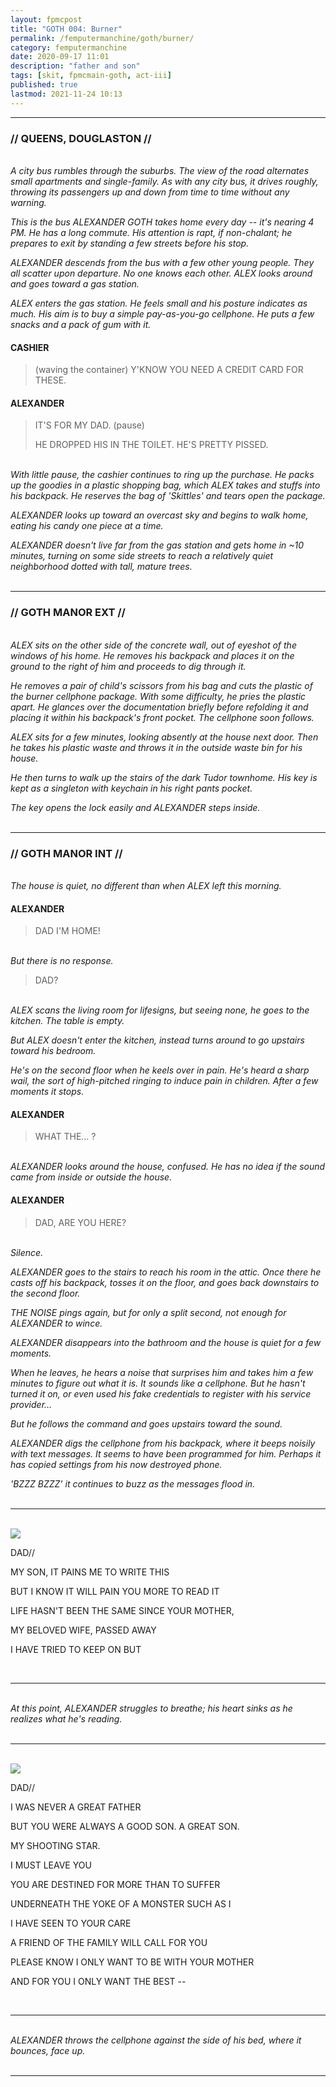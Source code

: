 ```yaml
---
layout: fpmcpost
title: "GOTH 004: Burner"
permalink: /femputermanchine/goth/burner/
category: femputermanchine
date: 2020-09-17 11:01
description: "father and son"
tags: [skit, fpmcmain-goth, act-iii]
published: true
lastmod: 2021-11-24 10:13
---
```

[//]: # (  9/14/20  -added)
[//]: # ( 11/03/21  -title added)
[//]: # ( 11/19/21  -formatting and location update)
[//]: # ( 11/24/21  -going with Goth Manor)

*****
### // QUEENS, DOUGLASTON // ###

<br><i>A city bus rumbles through the suburbs. The view of the road alternates small apartments and single-family. As with any city bus, it drives roughly, throwing its passengers up and down from time to time without any warning. </i>

<i>This is the bus ALEXANDER GOTH takes home every day -- it's nearing 4 PM. He has a long commute. His attention is rapt, if non-chalant; he prepares to exit by standing a few streets before his stop. </i>

<i>ALEXANDER descends from the bus with a few other young people. They all scatter upon departure. No one knows each other. ALEX looks around and goes toward a gas station. </i>

<i>ALEX enters the gas station. He feels small and his posture indicates as much. His aim is to buy a simple pay-as-you-go cellphone. He puts a few snacks and a pack of gum with it. </i>

#### CASHIER ####

> (waving the container) Y'KNOW YOU NEED A CREDIT CARD FOR THESE.

#### ALEXANDER ####

> IT'S FOR MY DAD. (pause)
> 
> HE DROPPED HIS IN THE TOILET. HE'S PRETTY PISSED. 

<BR><i>With little pause, the cashier continues to ring up the purchase. He packs up the goodies in a plastic shopping bag, which ALEX takes and stuffs into his backpack. He reserves the bag of 'Skittles' and tears open the package. </i>

<i>ALEXANDER looks up toward an overcast sky and begins to walk home, eating his candy one piece at a time.</i>

<i>ALEXANDER doesn't live far from the gas station and gets home in ~10 minutes, turning on some side streets to reach a relatively quiet neighborhood dotted with tall, mature trees.</i>
<BR><BR>

*****
### // GOTH MANOR EXT // ###

<BR><i>ALEX sits on the other side of the concrete wall, out of eyeshot of the windows of his home. He removes his backpack and places it on the ground to the right of him and proceeds to dig through it. </i>

<i>He removes a pair of child's scissors from his bag and cuts the plastic of the burner cellphone package. With some difficulty, he pries the plastic apart. He glances over the documentation briefly before refolding it and placing it within his backpack's front pocket. The cellphone soon follows. </I>

<i>ALEX sits for a few minutes, looking absently at the house next door. Then he takes his plastic waste and throws it in the outside waste bin for his house. </i>

<i>He then turns to walk up the stairs of the dark Tudor townhome. His key is kept as a singleton with keychain in his right pants pocket.</i>

<i>The key opens the lock easily and ALEXANDER steps inside.</i> 
<BR><BR>

*****
### // GOTH MANOR INT // ###

<BR><i>The house is quiet, no different than when ALEX left this morning.</i>

#### ALEXANDER ####

> DAD I'M HOME!

<BR><i>But there is no response.</i>

> DAD?

<BR><i>ALEX scans the living room for lifesigns, but seeing none, he goes to the kitchen. The table is empty. </i>

<i>But ALEX doesn't enter the kitchen, instead turns around to go upstairs toward his bedroom. </i>

<i>He's on the second floor when he keels over in pain. He's heard a sharp wail, the sort of high-pitched ringing to induce pain in children. After a few moments it stops.</i>

#### ALEXANDER ####

> WHAT THE... ?

<BR><I>ALEXANDER looks around the house, confused. He has no idea if the sound came from inside or outside the house. </i>

#### ALEXANDER ####

> DAD, ARE YOU HERE?

<BR><I>Silence.</i>

<i>ALEXANDER goes to the stairs to reach his room in the attic. Once there he casts off his backpack, tosses it on the floor, and goes back downstairs to the second floor. </i>

<i>THE NOISE pings again, but for only a split second, not enough for ALEXANDER to wince. </i>

<i>ALEXANDER disappears into the bathroom and the house is quiet for a few moments. </i>

<i>When he leaves, he hears a noise that surprises him and takes him a few minutes to figure out what it is. It sounds like a cellphone. But he hasn't turned it on, or even used his fake credentials to register with his service provider...</i>

<i>But he follows the command and goes upstairs toward the sound. </i>

<i>ALEXANDER digs the cellphone from his backpack, where it beeps noisily with text messages. It seems to have been programmed for him. Perhaps it has copied settings from his now destroyed phone.</i>

<i>'BZZZ BZZZ' it continues to buzz as the messages flood in.</i>
<BR><BR>

*****
<BR>
<div class="chat-box">
<img src="{{ site.url }}/assets/tb/mort-tb.jpg" class="chat-portrait" />
<p class="ppl-sez">DAD//</p>
<p class="ppl-sez">MY SON, IT PAINS ME TO WRITE THIS </p>
<p class="ppl-sez">BUT I KNOW IT WILL PAIN YOU MORE TO READ IT</p>
<p class="ppl-sez">LIFE HASN'T BEEN THE SAME SINCE YOUR MOTHER, </p>
<p class="ppl-sez">MY BELOVED WIFE, PASSED AWAY </p>
<p class="ppl-sez">I HAVE TRIED TO KEEP ON BUT </p>
</div>
<BR>

*****
<BR><I>At this point, ALEXANDER struggles to breathe; his heart sinks as he realizes what he's reading. </i>
<BR><BR>

*****
<BR>
<div class="chat-box">
<img src="{{ site.url }}/assets/tb/mort-tb.jpg" class="chat-portrait" />
<p class="ppl-sez">DAD//</p>
<p class="ppl-sez">I WAS NEVER A GREAT FATHER </p>
<p class="ppl-sez">BUT YOU WERE ALWAYS A GOOD SON. A GREAT SON. </p>
<p class="ppl-sez">MY SHOOTING STAR. </p>
<p class="ppl-sez">I MUST LEAVE YOU </p>
<p class="ppl-sez">YOU ARE DESTINED FOR MORE THAN TO SUFFER </p>
<p class="ppl-sez">UNDERNEATH THE YOKE OF A MONSTER SUCH AS I </p>
<p class="ppl-sez">I HAVE SEEN TO YOUR CARE </p>
<p class="ppl-sez">A FRIEND OF THE FAMILY WILL CALL FOR YOU </p>
<p class="ppl-sez">PLEASE KNOW I ONLY WANT TO BE WITH YOUR MOTHER </p>
<p class="ppl-sez">AND FOR YOU I ONLY WANT THE BEST -- </p>
</div>
<BR>

*****
<BR><I>ALEXANDER throws the cellphone against the side of his bed, where it bounces, face up. </i>
<BR><BR>

*****

